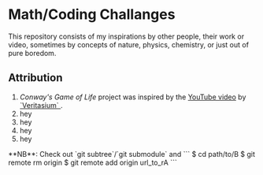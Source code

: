 # Math/Coding Challanges
This repository consists of my inspirations by other people, their work or video, sometimes by concepts of nature, physics, chemistry, or just out of pure boredom.

## Attribution
<ol>
  <li><i>Conway's Game of Life</i> project was inspired by the <a href="https://youtu.be/HeQX2HjkcNo?t=60">YouTube video</a> by <a href = "https://www.youtube.com/channel/UCHnyfMqiRRG1u-2MsSQLbXA"> `Veritasium` </a>.</li>  
  <li>hey</li>
  <li>hey</li>
  <li>hey</li>
  <li>hey</li>
</ol>
**NB**: Check out `git subtree`/`git submodule` and 
```
$ cd path/to/B
$ git remote rm origin
$ git remote add origin url_to_rA
```

